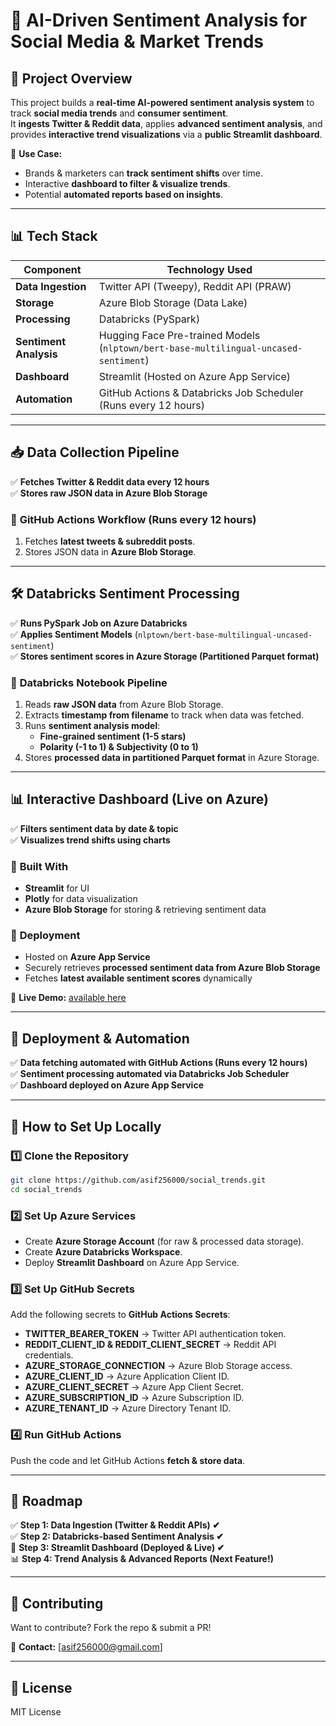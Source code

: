 # 🚀 AI-Driven Sentiment Analysis for Social Media & Market Trends

## 📌 Project Overview

This project builds a **real-time AI-powered sentiment analysis system** to track **social media trends** and **consumer sentiment**.  
It **ingests Twitter & Reddit data**, applies **advanced sentiment analysis**, and provides **interactive trend visualizations** via a **public Streamlit dashboard**.

🔹 **Use Case:**

- Brands & marketers can **track sentiment shifts** over time.
- Interactive **dashboard to filter & visualize trends**.
- Potential **automated reports based on insights**.

---

## 📊 Tech Stack

| **Component**          | **Technology Used**                                                                  |
| ---------------------- | ------------------------------------------------------------------------------------ |
| **Data Ingestion**     | Twitter API (Tweepy), Reddit API (PRAW)                                              |
| **Storage**            | Azure Blob Storage (Data Lake)                                                       |
| **Processing**         | Databricks (PySpark)                                                                 |
| **Sentiment Analysis** | Hugging Face Pre-trained Models (`nlptown/bert-base-multilingual-uncased-sentiment`) |
| **Dashboard**          | Streamlit (Hosted on Azure App Service)                                              |
| **Automation**         | GitHub Actions & Databricks Job Scheduler (Runs every 12 hours)                      |

---

## 📥 Data Collection Pipeline

✅ **Fetches Twitter & Reddit data every 12 hours**  
✅ **Stores raw JSON data in Azure Blob Storage**

### 🔹 **GitHub Actions Workflow** (Runs every 12 hours)

1. Fetches **latest tweets & subreddit posts**.
2. Stores JSON data in **Azure Blob Storage**.

---

## 🛠 Databricks Sentiment Processing

✅ **Runs PySpark Job on Azure Databricks**  
✅ **Applies Sentiment Models** (`nlptown/bert-base-multilingual-uncased-sentiment`)  
✅ **Stores sentiment scores in Azure Storage (Partitioned Parquet format)**

### 🔹 **Databricks Notebook Pipeline**

1. Reads **raw JSON data** from Azure Blob Storage.
2. Extracts **timestamp from filename** to track when data was fetched.
3. Runs **sentiment analysis model**:
   - **Fine-grained sentiment (1-5 stars)**
   - **Polarity (-1 to 1) & Subjectivity (0 to 1)**
4. Stores **processed data in partitioned Parquet format** in Azure Storage.

---

## 📊 Interactive Dashboard (Live on Azure)

✅ **Filters sentiment data by date & topic**  
✅ **Visualizes trend shifts using charts**

### 🔹 **Built With**

- **Streamlit** for UI
- **Plotly** for data visualization
- **Azure Blob Storage** for storing & retrieving sentiment data

### 🔹 **Deployment**

- Hosted on **Azure App Service**
- Securely retrieves **processed sentiment data from Azure Blob Storage**
- Fetches **latest available sentiment scores** dynamically

📌 **Live Demo:** [available here](https://social-sentiment-dashboard-djhxd4gpbtb8ccgv.eastus2-01.azurewebsites.net/)

---

## 🚀 Deployment & Automation

✅ **Data fetching automated with GitHub Actions (Runs every 12 hours)**  
✅ **Sentiment processing automated via Databricks Job Scheduler**  
✅ **Dashboard deployed on Azure App Service**

---

## 📌 How to Set Up Locally

### 1️⃣ **Clone the Repository**

```sh
git clone https://github.com/asif256000/social_trends.git
cd social_trends
```

### 2️⃣ **Set Up Azure Services**

- Create **Azure Storage Account** (for raw & processed data storage).
- Create **Azure Databricks Workspace**.
- Deploy **Streamlit Dashboard** on Azure App Service.

### 3️⃣ **Set Up GitHub Secrets**

Add the following secrets to **GitHub Actions Secrets**:

- **TWITTER_BEARER_TOKEN** → Twitter API authentication token.
- **REDDIT_CLIENT_ID & REDDIT_CLIENT_SECRET** → Reddit API credentials.
- **AZURE_STORAGE_CONNECTION** → Azure Blob Storage access.
- **AZURE_CLIENT_ID** → Azure Application Client ID.
- **AZURE_CLIENT_SECRET** → Azure App Client Secret.
- **AZURE_SUBSCRIPTION_ID** → Azure Subscription ID.
- **AZURE_TENANT_ID** → Azure Directory Tenant ID.

### 4️⃣ **Run GitHub Actions**

Push the code and let GitHub Actions **fetch & store data**.

---

## 📌 Roadmap

✅ **Step 1: Data Ingestion (Twitter & Reddit APIs) ✔**  
✅ **Step 2: Databricks-based Sentiment Analysis ✔**  
🚀 **Step 3: Streamlit Dashboard (Deployed & Live) ✔**  
📊 **Step 4: Trend Analysis & Advanced Reports (Next Feature!)**

---

## 🤝 Contributing

Want to contribute? Fork the repo & submit a PR!

📩 **Contact:** [asif256000@gmail.com]

---

## 📜 License

MIT License
